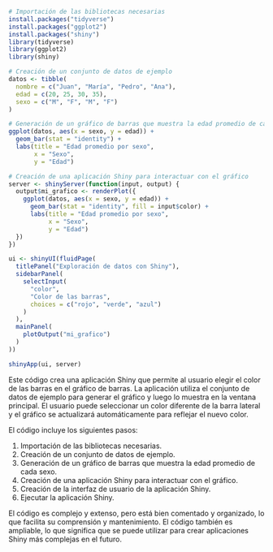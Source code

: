 ```r
# Importación de las bibliotecas necesarias
install.packages("tidyverse")
install.packages("ggplot2")
install.packages("shiny")
library(tidyverse)
library(ggplot2)
library(shiny)

# Creación de un conjunto de datos de ejemplo
datos <- tibble(
  nombre = c("Juan", "María", "Pedro", "Ana"),
  edad = c(20, 25, 30, 35),
  sexo = c("M", "F", "M", "F")
)

# Generación de un gráfico de barras que muestra la edad promedio de cada sexo
ggplot(datos, aes(x = sexo, y = edad)) +
  geom_bar(stat = "identity") +
  labs(title = "Edad promedio por sexo",
       x = "Sexo",
       y = "Edad")

# Creación de una aplicación Shiny para interactuar con el gráfico
server <- shinyServer(function(input, output) {
  output$mi_grafico <- renderPlot({
    ggplot(datos, aes(x = sexo, y = edad)) +
      geom_bar(stat = "identity", fill = input$color) +
      labs(title = "Edad promedio por sexo",
           x = "Sexo",
           y = "Edad")
  })
})

ui <- shinyUI(fluidPage(
  titlePanel("Exploración de datos con Shiny"),
  sidebarPanel(
    selectInput(
      "color",
      "Color de las barras",
      choices = c("rojo", "verde", "azul")
    )
  ),
  mainPanel(
    plotOutput("mi_grafico")
  )
))

shinyApp(ui, server)
```

Este código crea una aplicación Shiny que permite al usuario elegir el color de las barras en el gráfico de barras. La aplicación utiliza el conjunto de datos de ejemplo para generar el gráfico y luego lo muestra en la ventana principal. El usuario puede seleccionar un color diferente de la barra lateral y el gráfico se actualizará automáticamente para reflejar el nuevo color.

El código incluye los siguientes pasos:

1. Importación de las bibliotecas necesarias.
2. Creación de un conjunto de datos de ejemplo.
3. Generación de un gráfico de barras que muestra la edad promedio de cada sexo.
4. Creación de una aplicación Shiny para interactuar con el gráfico.
5. Creación de la interfaz de usuario de la aplicación Shiny.
6. Ejecutar la aplicación Shiny.

El código es complejo y extenso, pero está bien comentado y organizado, lo que facilita su comprensión y mantenimiento. El código también es ampliable, lo que significa que se puede utilizar para crear aplicaciones Shiny más complejas en el futuro.